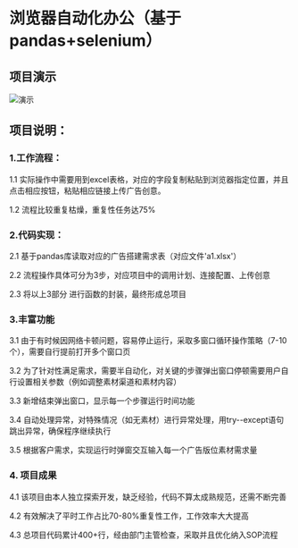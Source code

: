 
# 浏览器自动化办公（基于pandas+selenium）
## 项目演示
![演示](https://raw.githubusercontent.com/123qkxkpk/-/main/项目演示.gif)
## 项目说明：
### 1.工作流程：
 1.1 实际操作中需要用到excel表格，对应的字段复制粘贴到浏览器指定位置，并且点击相应按钮，粘贴相应链接上传广告创意。
 
 1.2 流程比较重复枯燥，重复性任务达75%
### 2.代码实现：
 2.1 基于pandas库读取对应的广告搭建需求表（对应文件'a1.xlsx'）
 
 2.2 流程操作具体可分为3步，对应项目中的调用计划、连接配置、上传创意

 2.3 将以上3部分 进行函数的封装，最终形成总项目

### 3.丰富功能
 3.1 由于有时候因网络卡顿问题，容易停止运行，采取多窗口循环操作策略（7-10个），需要自行提前打开多个窗口页
 
 3.2 为了针对性满足需求，需要半自动化，对关键的步骤弹出窗口停顿需要用户自行设置相关参数（例如调整素材渠道和素材内容）
 
 3.3 新增结束弹出窗口，显示每一个步骤运行时间功能
 
 3.4 自动处理异常，对特殊情况（如无素材）进行异常处理，用try--except语句跳出异常，确保程序继续执行
 
 3.5 根据客户需求，实现运行时弹窗交互输入每一个广告版位素材需求量

### 4. 项目成果
 4.1 该项目由本人独立探索开发，缺乏经验，代码不算太成熟规范，还需不断完善
 
 4.2 有效解决了平时工作占比70-80%重复性工作，工作效率大大提高
 
 4.3 总项目代码累计400+行，经由部门主管检查，采取并且优化纳入SOP流程

